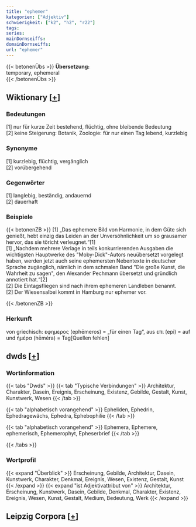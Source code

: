 ```yaml
---
title: "ephemer"
kategorien: ["Adjektiv"]
schwierigkeit: ["k2", "h2", "r22"]
tags:
series:
mainDornseiffs:
domainDornseiffs:
url: "ephemer"
---
```


{{< betonenÜbs >}}
**Übersetzung:**  
temporary, ephemeral  
{{< /betonenÜbs >}}

## Wiktionary [[+](https://de.wiktionary.org/wiki/ephemer)]

### Bedeutungen
[1] nur für kurze Zeit bestehend, flüchtig, ohne bleibende Bedeutung  
[2] keine Steigerung: Botanik, Zoologie: für nur einen Tag lebend, kurzlebig  

### Synonyme
[1] kurzlebig, flüchtig, vergänglich  
[2] vorübergehend  

### Gegenwörter
[1] langlebig, beständig, andauernd  
[2] dauerhaft  

### Beispiele
{{< betonenZB >}}
[1] „Das ephemere Bild von Harmonie, in dem Güte sich genießt, hebt einzig das Leiden an der Unversöhnlichkeit um so grausamer hervor, das sie töricht verleugnet.“[1]  
[1] „Nachdem mehrere Verlage in teils konkurrierenden Ausgaben die wichtigsten Hauptwerke des "Moby-Dick"-Autors neuübersetzt vorgelegt haben, werden jetzt auch seine ephemersten Nebentexte in deutscher Sprache zugänglich, nämlich in dem schmalen Band "Die große Kunst, die Wahrheit zu sagen", den Alexander Pechmann übersetzt und gründlich annotiert hat.“[2]  
[2] Die Eintagsfliegen sind nach ihrem ephemeren Landleben benannt.  
[2] Der Wiesensalbei kommt in Hamburg nur ephemer vor.  

{{< /betonenZB >}}
### Herkunft
von griechisch: εφημερος (ephēmeros) = „für einen Tag“, aus επι (epi) = auf und ἡμέρα (hēméra) = Tag[Quellen fehlen]  



## dwds [[+](https://www.dwds.de/wb/ephemer)]

### Wortinformation
{{< tabs "Dwds" >}}
{{< tab "Typische Verbindungen" >}}
Architektur, Charakter, Dasein, Ereignis, Erscheinung, Existenz, Gebilde, Gestalt, Kunst, Kunstwerk, Wesen
{{< /tab >}}

{{< tab "alphabetisch vorangehend" >}}
Epheliden, Ephedrin, Ephedragewächs, Ephedra, Ephebophilie
{{< /tab >}}

{{< tab "alphabetisch vorangehend" >}}
Ephemera, Ephemere, ephemerisch, Ephemerophyt, Epheserbrief
{{< /tab >}}

{{< /tabs >}}

### Wortprofil
{{< expand "Überblick" >}} Erscheinung, Gebilde, Architektur, Dasein, Kunstwerk, Charakter, Denkmal, Ereignis, Wesen, Existenz, Gestalt, Kunst {{< /expand >}}
{{< expand "ist Adjektivattribut von" >}} Architektur, Erscheinung, Kunstwerk, Dasein, Gebilde, Denkmal, Charakter, Existenz, Ereignis, Wesen, Kunst, Gestalt, Medium, Bedeutung, Werk {{< /expand >}}

## Leipzig Corpora [[+](https://corpora.uni-leipzig.de/en/res?word=ephemer&corpusId=deu_newscrawl-public_2018)]

